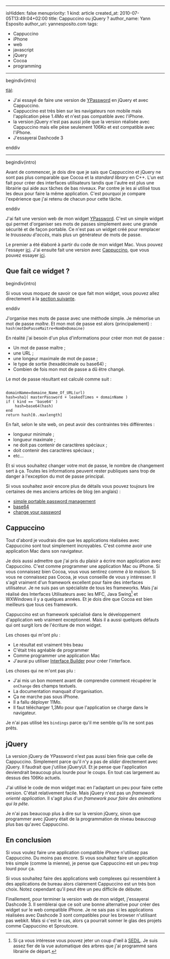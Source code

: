 -----
isHidden:       false
menupriority:   1
kind:           article
created_at:     2010-07-05T13:49:04+02:00
title: Cappuccino ou jQuery ?
author_name: Yann Esposito
author_uri: yannesposito.com
tags:
  - Cappuccino
  - iPhone
  - web
  - javascript
  - jQuery
  - Cocoa
  - programming
-----

begindiv(intro)


<abbr title="Trop long à lire">tlàl</abbr>:

* J'ai essayé de faire une version de [YPassword](http://yannesposito.com/Softwares/YPassword.html) en jQuery et avec Cappuccino.
* Cappuccino est très bien sur les navigateurs non mobile mais l'application pèse 1.4Mo et n'est pas compatible avec l'iPhone.
* la version jQuery n'est pas aussi jolie que la version réalisée avec Cappuccino mais elle pèse seulement 106Ko et est compatible avec l'iPhone.
* J'essayerai Dashcode 3

enddiv

---

begindiv(intro)

Avant de commencer, je dois dire que je sais que Cappuccino et jQuery ne sont pas plus comparable que Cocoa et la *standard library* en C++. L'un est fait pour créer des interfaces utilisateurs tandis que l'autre est plus une librairie qui aide aux tâches de bas niveaux.
Par contre je les ai utilisé tous les deux pour faire la même application. C'est pourquoi je compare l'expérience que j'ai retenu de chacun pour cette tâche.

enddiv

J'ai fait une version web de mon widget [YPassword](http://yannesposito.com/Softwares/YPassword.html).
C'est un simple widget qui permet d'organiser ses mots de passes simplement avec une grande sécurité et de façon portable. 
Ce n'est pas un widget créé pour remplacer le *trousseau d'accès*, mais
plus un générateur de mots de passe.

Le premier a été élaboré à partir du code de mon widget Mac.
Vous pouvez l'essayer [ici](http://yannesposito.com/YPassword.old).
J'ai ensuite fait une version avec [Cappuccino](http://cappuccino.org), que vous pouvez  essayer [ici](http://yannesposito.com/YPassword).


## Que fait ce widget ?

begindiv(intro)

Si vous vous moquez de savoir ce que fait mon widget, vous pouvez allez directement à la [section suivante](#cappuccino).

enddiv

J'organise mes mots de passe avec une méthode simple.
Je mémorise un mot de passe *maître*. Et mon mot de passe est alors (principalement) : 
<code class="ruby">hash(motDePasseMaitre+NomDeDomaine)</code>

En réalité j'ai besoin d'un plus d'informations pour créer mon mot de passe :

* Un mot de passe maître ;
* une URL ;
* une longeur maximale de mot de passe ;
* le type de sortie (hexadécimale ou base64) ;
* Combien de fois mon mot de passe a dû être changé.

Le mot de passe résultant est calculé comme suit :

<code class="ruby">
domainName=domaine_Name_Of_URL(url)
hash=sha1( masterPassword + leakedTimes + domainName )
if ( kind == 'base64' )
    hash=base64(hash)
end
return hash[0..maxlength]
</code>

En fait, selon le site web, on peut avoir des contraintes très différentes :

* longueur minimale ;
* longueur maximale ;
* ne doit pas contenir de caractères spéciaux ;
* doit contenir des caractères spéciaux ;
* etc...

Et si vous souhaitez changer votre mot de passe, le nombre de changement sert à ça.
Toutes les informations peuvent rester publiques sans trop de danger à l'exception du mot de passe principal.

Si vous souhaitez avoir encore plus de détails vous pouvez toujours lire certaines de mes anciens articles de blog (en anglais) :

* [simple portable password management](http://yannesposito.com/YBlog/Computer/Entr%C3%A9es/2008/7/30_Easy%2C_secure_and_portable_password_management_system.html)
* [base64](http://yannesposito.com/YBlog/Computer/Entrées/2009/3/15_Shorter_Password_with_the_same_efficiency.html)
* [change your password](http://yannesposito.com/YBlog/Computer/Entr%C3%A9es/2009/4/11_Be_able_to_change_your_password.html)

## Cappuccino

Tout d'abord je voudrais dire que les applications réalisées avec Cappuccino sont tout simplement incroyables.
C'est comme avoir une application Mac dans son navigateur.

Je dois aussi admettre que j'ai pris du plaisir a écrire mon application avec Cappuccino.
C'est comme programmer une application Mac ou iPhone.
Si vous connaissez bien Cocoa, vous vous sentirez comme *à la maison*.
Si vous ne connaissez pas Cocoa, je vous conseille de vous y intéresser.
Il s'agit vraiment d'un framework excellent pour faire des interfaces utilisateur.
Je ne suis pas un spécialiste de tous les frameworks.
Mais j'ai réalisé des Interfaces Utilisateurs avec les MFC, Java Swing[^1] et WXWindows il y a quelques années.
Et je dois dire que Cocoa est bien meilleurs que tous ces framework.

[^1]: Si ça vous intéresse vous pouvez jeter un coup d'œil à [SEDiL](http://labh-curien.univ-st-etienne.fr/informatique/SEDiL/). Je suis assez fier de la vue automatique des arbres que j'ai programmé sans librairie de départ.

Cappuccino est un framework spécialisé dans le développement d'application web vraiment exceptionnel. Mais il a aussi quelques défauts qui ont surgit lors de l'écriture de mon widget.

Les choses qui m'ont plu :

* Le résultat est vraiment très beau
* C'était très agréable de programmer
* Comme programmer une application Mac
* J'aurai pu utiliser [Interface Builder](http://developer.apple.com/technologies/tools/xcode.html) pour créer l'interface.

Les choses qui ne m'ont pas plu :

* J'ai mis un bon moment avant de comprendre comment récupérer le `onChange` des champs textuels.
* La documentation manquait d'organisation.
* Ça ne marche pas sous iPhone.
* Il a fallu déployer 11Mo.
* Il faut télécharger 1,3Mo pour que l'application se charge dans le navigateur.

Je n'ai pas utilisé les `bindings` parce qu'il me semble qu'ils ne sont pas prêts.

## jQuery

La version jQuery de YPassword n'est pas aussi bien finie que celle de Cappuccino. Simplement parce qu'il n'y a pas de *slider* directement avec jQuery. Il faudrait que j'utilise jQueryUI. Et je pense que l'application deviendrait beaucoup plus lourde pour le coups. En tout cas largement au dessus des 106Ko actuels.

J'ai utilisé le code de mon widget mac en l'adaptant un peu pour faire cette version. C'était relativement facile. Mais jQuery n'est pas un *framework orienté application*. Il s'agit plus d'un *framework pour faire des animations qui la pête*.


[^2]: I don't want to feel like a *troll* I use jQuery to make some *darkside* animation on this blog. But the javascript on my blog is not needed except for commenting.

Je n'ai pas beaucoup plus à dire sur la version jQuery, sinon que programmer avec jQuery était de la programmation de niveau beaucoup plus bas qu'avec Cappuccino.

## En conclusion

Si vous voulez faire une application compatible iPhone n'utilisez pas Cappuccino. Du moins pas encore.
Si vous souhaitez faire un application très simple (comme la mienne), je pense que Cappuccino est un peu trop lourd pour ça.

Si vous souhaitez faire des applications web complexes qui ressemblent à des applications de bureau alors clairement Cappuccino est un très bon choix.
Notez cependant qu'il peut être un peu difficile de débuter.

Finallement, pour terminer la version web de mon widget, j'essayerai Dashcode 3.
Il semblerai que ce soit une bonne alternative pour créer des widget sur le web compatible iPhone.
Je ne sais pas si les applications réalisées avec Dashcode 3 sont compatibles pour les browser n'utilisant pas webkit. Mais si c'est le cas, alors ça pourrait sonner le glas des projets comme Cappuccino et Sproutcore.
